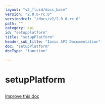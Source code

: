 ```yaml
---
layout: "v2_fluid/docs_base"
version: "2.0.0-rc.0"
versionHref: "/docs/v2/2.0.0-rc.0"
path: ""
category: api
id: "setupplatform"
title: "setupPlatform"
header_sub_title: "Ionic API Documentation"
doc: "setupPlatform"
docType: "function"

---
```










<h1 class="api-title">
<a class="anchor" name="setup-platform" href="#setup-platform"></a>

setupPlatform





</h1>

<a class="improve-v2-docs" href="http://github.com/driftyco/ionic/edit/master//src/platform/platform.ts#L823">
Improve this doc
</a>










<!-- @usage tag -->


<!-- @property tags -->



<!-- instance methods on the class -->




<!-- related link --><!-- end content block -->


<!-- end body block -->

